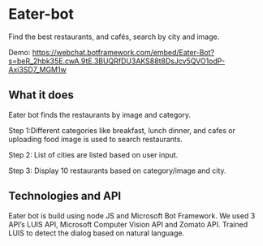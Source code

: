 # Eater-bot
Find the best restaurants, and cafés, search by city and image.

Demo: https://webchat.botframework.com/embed/Eater-Bot?s=beR_2hbk35E.cwA.9tE.3BUQRfDU3AKS88t8DsJcv5QVO1odP-Axi3SD7_MGM1w

## What it does
Eater bot finds the restaurants by image and category.

Step 1:Different categories like breakfast, lunch dinner, and cafes or uploading food image is used to search restaurants.

Step 2: List of cities are listed based on user input.

Step 3: Display 10 restaurants based on category/image and city.

## Technologies and API
Eater bot is build using node JS and Microsoft Bot Framework.
We used 3 API’s LUIS API, Microsoft Computer Vision API and Zomato API.
Trained LUIS to detect the dialog based on natural language.
